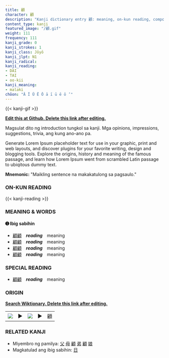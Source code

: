 ```yaml
---
title: 顧
character: 顧
description: "Kanji dictionary entry 顧: meaning, on-kun reading, compounds, origin, related kanji"
content_type: kanji
featured_image: "/顧.gif"
weight: 111
frequency: 111
kanji_grade: 0
kanji_strokes: 1
kanji_class: Jōyō
kanji_jlpt: N1
kanji_radical: 
kanji_reading: 
- DAI
- TAI
- oo-kii
kanji_meaning:
- malaki
chōon: "Ā Ī Ū Ē Ō ā ī ū ē ō ’"
---
```

[//]: # (Don't edit the line below. Kanji animated GIF code is automatically generated.)
{{< kanji-gif >}}

[//]: # (Edit below this line.)

**[Edit this at Github. Delete this link after editing.](https://github.com/tim0g/tim/tree/main/content/kanji/顧/index.md)**

Magsulat dito ng introduction tungkol sa kanji. Mga opinions, impressions, suggestions, trivia, ang kung ano-ano pa.

Generate Lorem Ipsum placeholder text for use in your graphic, print and web layouts, and discover plugins for your favorite writing, design and blogging tools. Explore the origins, history and meaning of the famous passage, and learn how Lorem Ipsum went from scrambled Latin passage to ubiqitous dummy text.
 
**Mnemonic:** "Maikling sentence na makakatulong sa pagsaulo."

### ON-KUN READING

[//]: # (Don't edit the line below. ON-KUN READING code is automatically generated.)
{{< kanji-reading >}}

### MEANING & WORDS

#### ➊ **Ibig sabihin**
  - [顧](../顧)[顧](../顧)　***reading***　meaning
  - [顧](../顧)[顧](../顧)　***reading***　meaning
  - [顧](../顧)[顧](../顧)　***reading***　meaning
  - [顧](../顧)[顧](../顧)　***reading***　meaning

### SPECIAL READING
  - [顧](../顧)[顧](../顧)　***reading***　meaning

### ORIGIN

**[Search Wiktionary. Delete this link after editing.](https://wiktionary.org/wiki/顧)**
<table class="kanji-table"><tr><td>
<img src="60px-顧-bronze.svg.png">
</td><td>▶</td><td>
<img src="60px-顧-oracle.svg.png">
</td><td>▶</td>
<td class="kanji-origin">顧</td>
</tr></table>

### RELATED KANJI
- Miyembro ng pamilya: [父](../父) [母](../母) [顧](../顧) [弟](../弟) [顧](../顧) [娘](../娘)
- Magkatulad ang ibig sabihin: [日](../日)
